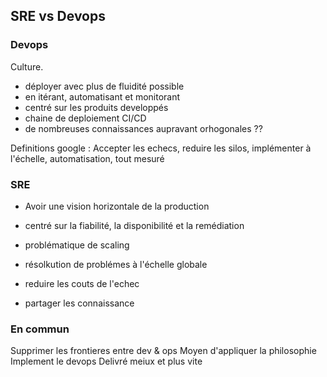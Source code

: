 ## SRE vs Devops

### Devops 

Culture.

- déployer avec plus de fluidité possible
- en itérant, automatisant et monitorant
- centré sur les produits developpés
- chaine de deploiement CI/CD
- de nombreuses connaissances aupravant orhogonales ??


Definitions google : 
Accepter les echecs, reduire les silos, implémenter à l'échelle, automatisation, tout mesuré

### SRE 

- Avoir une vision horizontale de la production
- centré sur la fiabilité, la disponibilité et la remédiation
- problématique de scaling
- résolkution de problémes à l'échelle globale

- reduire les couts de l'echec
- partager les connaissance


### En commun 
Supprimer les frontieres entre dev & ops
Moyen d'appliquer la philosophie
Implement le devops
Delivré meiux et plus vite
